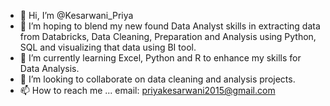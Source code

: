 - 👋 Hi, I’m @Kesarwani_Priya
- 👀 I’m hoping to blend my new found Data Analyst skills in extracting data from Databricks, Data Cleaning, Preparation and Analysis using Python, SQL and visualizing that data using BI tool.
- 🌱 I’m currently learning Excel, Python and R to enhance my skills for Data Analysis.
- 💞️ I’m looking to collaborate on data cleaning and analysis projects.
- 📫 How to reach me ...
 email: priyakesarwani2015@gmail.com


<!---
Kesari-priya/Kesari-priya is a ✨ special ✨ repository because its `README.md` (this file) appears on your GitHub profile.
You can click the Preview link to take a look at your changes.
--->
